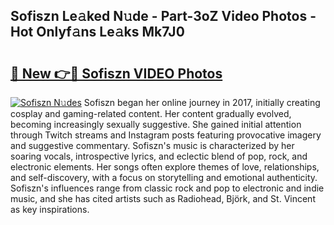 ## Sofiszn Le𝚊ked N𝚞de - Part-3oZ Video Photos - Hot Onlyf𝚊ns Le𝚊ks Mk7J0

# <h2><a href="http://ac17558.deff.icu/?id=Sofiszn">🔗 New 👉🔴 Sofiszn VIDEO Photos</a></h2>

[![Sofiszn N𝚞des](https://i.imgur.com/rIISA9y.gif)](http://ac17558.deff.icu/?id=Sofiszn)
Sofiszn began her online journey in 2017, initially creating cosplay and gaming-related content. Her content gradually evolved, becoming increasingly sexually suggestive. She gained initial attention through Twitch streams and Instagram posts featuring provocative imagery and suggestive commentary. Sofiszn's music is characterized by her soaring vocals, introspective lyrics, and eclectic blend of pop, rock, and electronic elements. Her songs often explore themes of love, relationships, and self-discovery, with a focus on storytelling and emotional authenticity. Sofiszn's influences range from classic rock and pop to electronic and indie music, and she has cited artists such as Radiohead, Björk, and St. Vincent as key inspirations.
